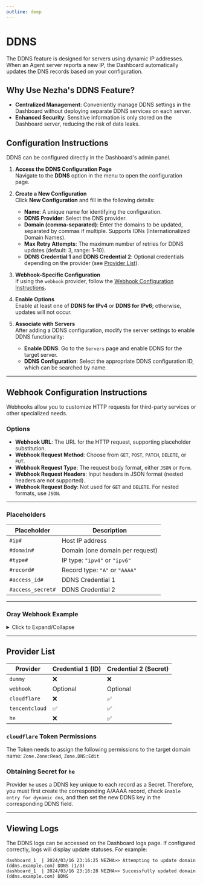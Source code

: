```yaml
---
outline: deep
---
```


# DDNS

The DDNS feature is designed for servers using dynamic IP addresses. When an Agent server reports a new IP, the Dashboard automatically updates the DNS records based on your configuration.

## Why Use Nezha's DDNS Feature?

- **Centralized Management**: Conveniently manage DDNS settings in the Dashboard without deploying separate DDNS services on each server.
- **Enhanced Security**: Sensitive information is only stored on the Dashboard server, reducing the risk of data leaks.

## Configuration Instructions

DDNS can be configured directly in the Dashboard's admin panel.

1. **Access the DDNS Configuration Page**  
   Navigate to the **DDNS** option in the menu to open the configuration page.  

2. **Create a New Configuration**  
   Click **New Configuration** and fill in the following details:
   - **Name**: A unique name for identifying the configuration.
   - **DDNS Provider**: Select the DNS provider.
   - **Domain (comma-separated)**: Enter the domains to be updated, separated by commas if multiple. Supports IDNs (Internationalized Domain Names).
   - **Max Retry Attempts**: The maximum number of retries for DDNS updates (default: 3, range: 1–10).
   - **DDNS Credential 1** and **DDNS Credential 2**: Optional credentials depending on the provider (see [Provider List](#provider-list)).

3. **Webhook-Specific Configuration**  
   If using the `webhook` provider, follow the [Webhook Configuration Instructions](#webhook-configuration-instructions).

4. **Enable Options**  
   Enable at least one of **DDNS for IPv4** or **DDNS for IPv6**; otherwise, updates will not occur.

5. **Associate with Servers**  
   After adding a DDNS configuration, modify the server settings to enable DDNS functionality:
   - **Enable DDNS**: Go to the `Servers` page and enable DDNS for the target server.
   - **DDNS Configuration**: Select the appropriate DDNS configuration ID, which can be searched by name.

---

## Webhook Configuration Instructions

Webhooks allow you to customize HTTP requests for third-party services or other specialized needs.

### Options

- **Webhook URL**: The URL for the HTTP request, supporting placeholder substitution.
- **Webhook Request Method**: Choose from `GET`, `POST`, `PATCH`, `DELETE`, or `PUT`.
- **Webhook Request Type**: The request body format, either `JSON` or `Form`.
- **Webhook Request Headers**: Input headers in JSON format (nested headers are not supported).
- **Webhook Request Body**: Not used for `GET` and `DELETE`. For nested formats, use `JSON`.

---

### Placeholders

| Placeholder      | Description                      |
| ---------------- | -------------------------------- |
| `#ip#`           | Host IP address                 |
| `#domain#`       | Domain (one domain per request) |
| `#type#`         | IP type: `"ipv4"` or `"ipv6"`   |
| `#record#`       | Record type: `"A"` or `"AAAA"`  |
| `#access_id#`    | DDNS Credential 1               |
| `#access_secret#`| DDNS Credential 2               |

---

### Oray Webhook Example
<details>
  <summary>Click to Expand/Collapse</summary>

- **URL**: `http://ddns.oray.com/ph/update?hostname=#domain#&myip=#ip#`
- **Request Method**: `GET`
- **Request Headers**:  
  ```json
  {
    "Authorization": "Basic pass"
  }
  ```
  Here, `pass` is the Base64-encoded value of your `username:password`. For example, `user:pass` becomes `dXNlcjpwYXNzCg==`.
- **Notes**: Oray only supports A records, so only enable IPv4.

</details>

---

## Provider List

| Provider         | Credential 1 (ID) | Credential 2 (Secret) |
| ---------------- | ---------------- | --------------------- |
| `dummy`          | ❌               | ❌                    |
| `webhook`        | Optional         | Optional              |
| `cloudflare`     | ❌               | ✅                    |
| `tencentcloud`   | ✅               | ✅                    |
| `he`             | ❌               | ✅                    |

### `cloudflare` Token Permissions

The Token needs to assign the following permissions to the target domain name:
   `Zone.Zone:Read`, `Zone.DNS:Edit`

### Obtaining Secret for `he`

Provider `he` uses a DDNS key unique to each record as a Secret. Therefore, you must first create the corresponding A/AAAA record, check `Enable entry for dynamic dns`, and then set the new DDNS key in the corresponding DDNS field.

---

## Viewing Logs

The DDNS logs can be accessed on the Dashboard logs page. If configured correctly, logs will display update statuses. For example:

```shell
dashboard_1  | 2024/03/16 23:16:25 NEZHA>> Attempting to update domain (ddns.example.com) DDNS (1/3)
dashboard_1  | 2024/03/16 23:16:28 NEZHA>> Successfully updated domain (ddns.example.com) DDNS
```